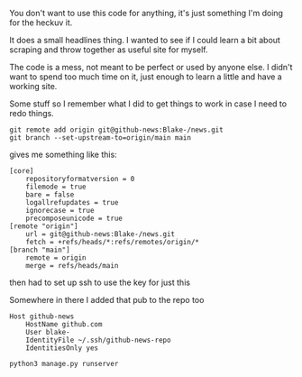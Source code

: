 You don't want to use this code for anything, it's just something I'm doing for the heckuv it.

It does a small headlines thing. I wanted to see if I could learn a bit about scraping and throw together as useful site for myself.

The code is a mess, not meant to be perfect or used by anyone else. I didn't want to spend too much time on it, just enough to learn a little and have a working site.



Some stuff so I remember what I did to get things to work in case I need to redo things.

```
git remote add origin git@github-news:Blake-/news.git
git branch --set-upstream-to=origin/main main
```

gives me something like this:

```
[core]
	repositoryformatversion = 0
	filemode = true
	bare = false
	logallrefupdates = true
	ignorecase = true
	precomposeunicode = true
[remote "origin"]
	url = git@github-news:Blake-/news.git
	fetch = +refs/heads/*:refs/remotes/origin/*
[branch "main"]
	remote = origin
	merge = refs/heads/main
```

then had to set up ssh to use the key for just this

Somewhere in there I added that pub to the repo too

```
Host github-news
    HostName github.com
    User blake-
    IdentityFile ~/.ssh/github-news-repo
    IdentitiesOnly yes
```


```
python3 manage.py runserver
```

